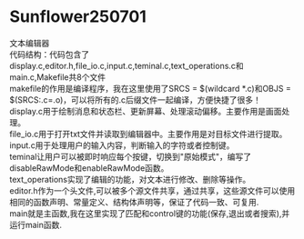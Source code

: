 # Sunflower250701
文本编辑器  
代码结构：代码包含了display.c,editor.h,file_io.c,input.c,teminal.c,text_operations.c和main.c,Makefile共8个文件  
makefile的作用是编译程序，我在这里使用了SRCS = $(wildcard *.c)和OBJS = $(SRCS:.c=.o)，可以将所有的.c后缀文件一起编译，方便快捷了很多！  
display.c用于绘制消息和状态栏、更新屏幕、处理滚动偏移。主要作用是画面处理。  
file_io.c用于打开txt文件并读取到编辑器中。主要作用是对目标文件进行提取。  
input.c用于处理用户的输入内容，判断输入的字符或者控制键。  
teminal让用户可以被即时响应每个按键，切换到"原始模式"，编写了disableRawMode和enableRawMode函数。  
text_operations实现了编辑的功能，对文本进行修改、删除等操作。  
editor.h作为一个头文件,可以被多个源文件共享，通过共享，这些源文件可以使用相同的函数声明、常量定义、结构体声明等，保证了代码一致、可复用.  
main就是主函数,我在这里实现了匹配和control键的功能(保存,退出或者搜索),并运行main函数.  
